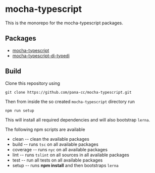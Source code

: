 # mocha-typescript

This is the monorepo for the mocha-typescript packages.

## Packages

- [mocha-typescript](./packages/mocha-typescript)
- [mocha-typescript-di-typedi](./packages/mocha-typescript-di-typedi)

## Build

Clone this repository using

```
git clone https://github.com/pana-cc/mocha-typescript.git
```

Then from inside the so created `mocha-typescript` directory run

```
npm run setup
```

This will install all required dependencies and will also bootstrap `lerna`.

The following npm scripts are available

- clean    -- clean the available packages
- build    -- runs `tsc` on all available packages
- coverage -- runs `nyc` on all available packages
- lint     -- runs `tslint` on all sources in all available packages
- test     -- run all tests on all available packages
- setup    -- runs **npm install** and then bootstraps `lerna`
